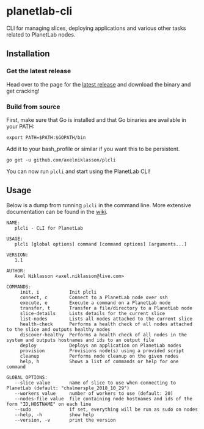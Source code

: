 # planetlab-cli
CLI for managing slices, deploying applications and various other tasks related to PlanetLab nodes.

## Installation
### Get the latest release 
Head over to the page for the [latest release](https://github.com/axelniklasson/plcli/releases/latest) and download the binary and get cracking!

### Build from source
First, make sure that Go is installed and that Go binaries are available in your PATH:
```
export PATH=$PATH:$GOPATH/bin
```

Add it to your bash_profile or similar if you want this to be persistent.

```
go get -u github.com/axelniklasson/plcli
```

You can now run `plcli` and start using the PlanetLab CLI!

## Usage
Below is a dump from running `plcli` in the command line. More extensive documentation can be found in the [wiki](https://github.com/axelniklasson/plcli/wiki).

```
NAME:
   plcli - CLI for PlanetLab

USAGE:
   plcli [global options] command [command options] [arguments...]

VERSION:
   1.1

AUTHOR:
   Axel Niklasson <axel.niklasson@live.com>

COMMANDS:
     init, i           Init plcli
     connect, c        Connect to a PlanetLab node over ssh
     execute, e        Execute a command on a PlanetLab node
     transfer, t       Transfer a file/directory to a PlanetLab node
     slice-details     Lists details for the current slice
     list-nodes        Lists all nodes attached to the current slice
     health-check      Performs a health check of all nodes attached to the slice and outputs healthy nodes
     discover-healthy  Performs a health check of all nodes in the system and outputs hostnames and ids to an output file
     deploy            Deploys an application on PlanetLab nodes
     provision         Provisions node(s) using a provided script
     cleanup           Performs node cleanup on the given nodes
     help, h           Shows a list of commands or help for one command

GLOBAL OPTIONS:
   --slice value       name of slice to use when connecting to PlanetLab (default: "chalmersple_2018_10_29")
   --workers value     number of workers to use (default: 20)
   --nodes-file value  file containing node hostnames and ids of the form "ID,HOSTNAME" on each line
   --sudo              if set, everything will be run as sudo on nodes
   --help, -h          show help
   --version, -v       print the version
```
